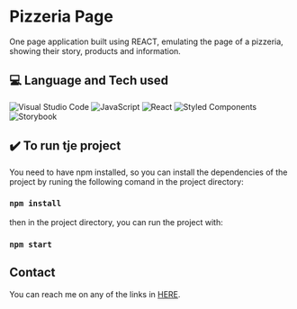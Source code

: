 # Pizzeria Page

One page application built using REACT, emulating the page of a pizzeria, showing their story, products and information.

## :computer: Language and Tech used
![Visual Studio Code](https://img.shields.io/badge/Visual%20Studio%20Code-0078d7.svg?style=for-the-badge&logo=visual-studio-code&logoColor=white)
![JavaScript](https://img.shields.io/badge/javascript-%23323330.svg?style=for-the-badge&logo=javascript&logoColor=%23F7DF1E)
![React](https://img.shields.io/badge/react-%2320232a.svg?style=for-the-badge&logo=react&logoColor=%2361DAFB)
![Styled Components](https://img.shields.io/badge/styled--components-DB7093?style=for-the-badge&logo=styled-components&logoColor=white)
![Storybook](https://img.shields.io/badge/-Storybook-FF4785?style=for-the-badge&logo=storybook&logoColor=white)

## :heavy_check_mark: To run tje project

You need to have npm installed, so you can install the dependencies of the project by runing the following comand in the project directory:

### `npm install`

then in the project directory, you can run the project with:

### `npm start`

## Contact
You can reach me on any of the links in [HERE](https://allmylinks.com/luccatambor).
